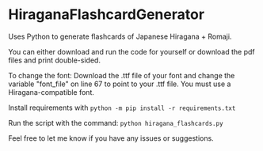 # HiraganaFlashcardGenerator
Uses Python to generate flashcards of Japanese Hiragana + Romaji.

You can either download and run the code for yourself or download the pdf files and print double-sided. 

To change the font: Download the .ttf file of your font and change the variable "font_file" on line 67 to point to your .ttf file. You must use a Hiragana-compatible font. 

Install requirements with ```python -m pip install -r requirements.txt```

Run the script with the command: ```python hiragana_flashcards.py```

Feel free to let me know if you have any issues or suggestions. 

